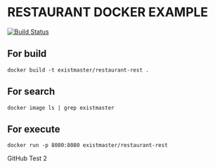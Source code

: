 # RESTAURANT DOCKER EXAMPLE
[![Build Status](https://travis-ci.com/kepiros/restaurant-rest.svg?branch=master)](https://travis-ci.com/kepiros/restaurant-rest)

## For build
`docker build -t existmaster/restaurant-rest .`

## For search
`docker image ls | grep existmaster`

## For execute
`docker run -p 8080:8080 existmaster/restaurant-rest`   

GitHub Test 2